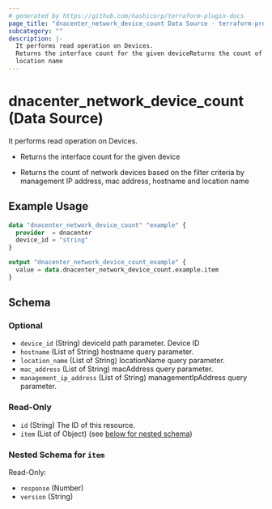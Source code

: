 ```yaml
---
# generated by https://github.com/hashicorp/terraform-plugin-docs
page_title: "dnacenter_network_device_count Data Source - terraform-provider-dnacenter"
subcategory: ""
description: |-
  It performs read operation on Devices.
  Returns the interface count for the given deviceReturns the count of network devices based on the filter criteria by management IP address, mac address, hostname and
  location name
---
```


# dnacenter_network_device_count (Data Source)

It performs read operation on Devices.

- Returns the interface count for the given device

- Returns the count of network devices based on the filter criteria by management IP address, mac address, hostname and
location name

## Example Usage

```terraform
data "dnacenter_network_device_count" "example" {
  provider  = dnacenter
  device_id = "string"
}

output "dnacenter_network_device_count_example" {
  value = data.dnacenter_network_device_count.example.item
}
```

<!-- schema generated by tfplugindocs -->
## Schema

### Optional

- `device_id` (String) deviceId path parameter. Device ID
- `hostname` (List of String) hostname query parameter.
- `location_name` (List of String) locationName query parameter.
- `mac_address` (List of String) macAddress query parameter.
- `management_ip_address` (List of String) managementIpAddress query parameter.

### Read-Only

- `id` (String) The ID of this resource.
- `item` (List of Object) (see [below for nested schema](#nestedatt--item))

<a id="nestedatt--item"></a>
### Nested Schema for `item`

Read-Only:

- `response` (Number)
- `version` (String)
